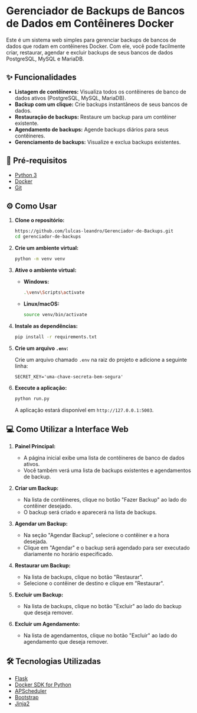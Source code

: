 # Gerenciador de Backups de Bancos de Dados em Contêineres Docker

Este é um sistema web simples para gerenciar backups de bancos de dados que rodam em contêineres Docker. Com ele, você pode facilmente criar, restaurar, agendar e excluir backups de seus bancos de dados PostgreSQL, MySQL e MariaDB.

## ✨ Funcionalidades

*   **Listagem de contêineres:** Visualiza todos os contêineres de banco de dados ativos (PostgreSQL, MySQL, MariaDB).
*   **Backup com um clique:** Crie backups instantâneos de seus bancos de dados.
*   **Restauração de backups:** Restaure um backup para um contêiner existente.
*   **Agendamento de backups:** Agende backups diários para seus contêineres.
*   **Gerenciamento de backups:** Visualize e exclua backups existentes.

## 🚀 Pré-requisitos

*   [Python 3](https://www.python.org/downloads/)
*   [Docker](https://docs.docker.com/get-docker/)
*   [Git](https://git-scm.com/downloads)

## ⚙️ Como Usar

1.  **Clone o repositório:**

    ```bash
    https://github.com/lulcas-leandro/Gerenciador-de-Backups.git
    cd gerenciador-de-backups
    ```

2.  **Crie um ambiente virtual:**

    ```bash
    python -m venv venv
    ```

3.  **Ative o ambiente virtual:**

    *   **Windows:**
        ```bash
        .\venv\Scripts\activate
        ```
    *   **Linux/macOS:**
        ```bash
        source venv/bin/activate
        ```

4.  **Instale as dependências:**

    ```bash
    pip install -r requirements.txt
    ```

5.  **Crie um arquivo `.env`:**

    Crie um arquivo chamado `.env` na raiz do projeto e adicione a seguinte linha:

    ```
    SECRET_KEY='uma-chave-secreta-bem-segura'
    ```

6.  **Execute a aplicação:**

    ```bash
    python run.py
    ```

    A aplicação estará disponível em `http://127.0.0.1:5003`.

## 💻 Como Utilizar a Interface Web

1.  **Painel Principal:**
    *   A página inicial exibe uma lista de contêineres de banco de dados ativos.
    *   Você também verá uma lista de backups existentes e agendamentos de backup.

2.  **Criar um Backup:**
    *   Na lista de contêineres, clique no botão "Fazer Backup" ao lado do contêiner desejado.
    *   O backup será criado e aparecerá na lista de backups.

3.  **Agendar um Backup:**
    *   Na seção "Agendar Backup", selecione o contêiner e a hora desejada.
    *   Clique em "Agendar" e o backup será agendado para ser executado diariamente no horário especificado.

4.  **Restaurar um Backup:**
    *   Na lista de backups, clique no botão "Restaurar".
    *   Selecione o contêiner de destino e clique em "Restaurar".

5.  **Excluir um Backup:**
    *   Na lista de backups, clique no botão "Excluir" ao lado do backup que deseja remover.

6.  **Excluir um Agendamento:**
    *   Na lista de agendamentos, clique no botão "Excluir" ao lado do agendamento que deseja remover.

## 🛠️ Tecnologias Utilizadas

*   [Flask](https://flask.palletsprojects.com/)
*   [Docker SDK for Python](https://docker-py.readthedocs.io/)
*   [APScheduler](https://apscheduler.readthedocs.io/)
*   [Bootstrap](https://getbootstrap.com/)
*   [Jinja2](https://jinja.palletsprojects.com/)
